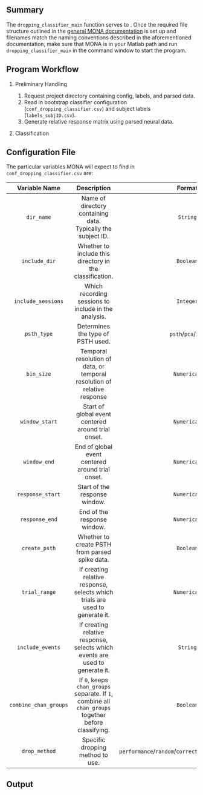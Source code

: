## Summary

The `dropping_classifier_main` function serves to . Once the required file structure outlined in the [general MONA documentation](https://github.com/NeuralStorm/MATLAB-offline-neural-analysis/blob/kevin-docs/README.md) is set up and filenames match the naming conventions described in the aforementioned documentation, make sure that MONA is in your Matlab path and run `dropping_classifier_main` in the command window to start the program.

## Program Workflow

1. Preliminary Handling
    1. Request project directory containing config, labels, and parsed data.
    2. Read in bootstrap classifier configuration (`conf_dropping_classifier.csv`) and subject labels (`labels_subjID.csv`).
    3. Generate relative response matrix using parsed neural data.

2. Classification

## Configuration File

The particular variables MONA will expect to find in `conf_dropping_classifier.csv` are:

|Variable Name|Description| Format |
|:-----------:|:--:| :----------:|
|`dir_name`|Name of directory containing data. Typically the subject ID.|`String`
|`include_dir`|Whether to include this directory in the classification.|`Boolean`
|`include_sessions`|Which recording sessions to include in the analysis.|`Integer`
|`psth_type`|Determines the type of PSTH used.|`psth`/`pca`/`ica`
|`bin_size`|Temporal resolution of data, or temporal resolution of relative response|`Numerical`
|`window_start`|Start of global event centered around trial onset.|`Numerical`
|`window_end`|End of global event centered around trial onset.|`Numerical`
|`response_start`|Start of the response window.|`Numerical`
|`response_end`|End of the response window.|`Numerical`
|`create_psth`|Whether to create PSTH from parsed spike data.|`Boolean`
|`trial_range`|If creating relative response, selects which trials are used to generate it.|`Numerical`
|`include_events`|If creating relative response, selects which events are used to generate it.|`String`
|`combine_chan_groups`|If `0`, keeps `chan_groups` separate. If `1`, combine all `chan_groups` together before classifying.|`Boolean`
|`drop_method`|Specific dropping method to use.|`performance`/`random`/`corrected_info`/`percent_var`

## Output
